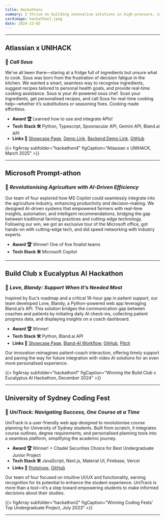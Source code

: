 ```yaml
---
title: Hackathons
summary: I thrive on building innovative solutions in high-pressure, collaborative environments — and hackathons are my favorite playground. Here’s a glimpse into some of the most rewarding projects I’ve been a part of.
cardimage: hackathon1.jpeg
date: 2024-12-03
---
```


---------------------------------------------------------------------------------------------------------------------

## **Atlassian x UNIHACK**
### 🚀 *Call Sous*

We’ve all been there—staring at a fridge full of ingredients but unsure what to cook. Sous was born from the frustration of decision fatigue in the kitchen. We wanted a smart, seamless way to recognise ingredients, suggest recipes tailored to personal health goals, and provide real-time cooking assistance. Sous is your AI-powered sous chef. Scan your ingredients, get personalised recipes, and call Sous for real-time cooking help—whether it’s substitutions or seasoning fixes. Cooking made effortless.

- **Award 🏆** Learned how to use and integrate APIs!
- **Tech Stack 🛠️** Python, Typescript, Spoonacular API, Gemini API, Bland.ai API
- **Links 🔗** [Showcase Page](https://campus.buildclub.ai/projects/0193955a-c4bb-70fa-95cf-9ed495e582da), [Demo Link](https://drive.google.com/file/d/1Z0Fv4IWEY3eSzPv9xpwT1DNZVjyYK-3I/view?usp=sharing), [Backend Demo Link](https://www.loom.com/share/8110baf763c745a286f866b8c942af8b?sid=92782277-2ea3-48ae-84a0-fe700dd972cc), [GitHub](https://github.com/devanshimirchandani/sous)

{{< figArray subfolder="hackathon4" figCaption="Atlassian x UNIHACK, March 2025" >}}

---------------------------------------------------------------------------------------------------------------------

## **Microsoft Prompt-athon**
### 🚀 *Revolutionising Agriculture with AI-Driven Efficiency*

Our team of four explored how MS Copilot could seamlessly integrate into the agriculture industry, enhancing productivity and decision-making. We designed AI-driven systems that empowered farmers with real-time insights, automation, and intelligent recommendations, bridging the gap between traditional farming practices and cutting-edge technology. Following our win, we got an exclusive tour of the Microsoft office, got hands-on with cutting-edge tech, and did speed networking with industry experts.

- **Award 🏆** Winner! One of five finalist teams
- **Tech Stack 🛠️** Microsoft Copilot

---------------------------------------------------------------------------------------------------------------------

## **Build Club x Eucalyptus AI Hackathon**
### 🚀 *Love, Blandy: Support When It’s Needed Most*

Inspired by Euc’s roadmap and a critical 16-hour gap in patient support, our team developed Love, Blandy, a Python-powered web app leveraging Bland.ai’s API. This solution bridges the communication gap between coaches and patients by initiating daily AI check-ins, collecting patient progress data, and displaying insights on a coach dashboard.

- **Award 🏆** Winner!
- **Tech Stack 🛠️** Python, Bland.ai API
- **Links 🔗** [Showcase Page](https://campus.buildclub.ai/projects/0193955a-c4bb-70fa-95cf-9ed495e582da), [Bland-AI Workflow](https://app.bland.ai/dashboard/convo-pathways?id=67e3abe8-6f17-45bf-b683-ba7f0140af19), [GitHub](https://github.com/gitparth12/euc-coach-app), [Pitch](https://drive.google.com/file/d/19TVislLJYD01Ur7npDDCnFFRPWA7cwP9/view)

Our innovation reimagines patient-coach interaction, offering timely support and paving the way for future integration with video AI solutions for an even more personalised experience.

{{< figArray subfolder="hackathon1" figCaption="Winning the Build Club x Eucalyptus AI Hackathon, December 2024" >}}

---------------------------------------------------------------------------------------------------------------------

## **University of Sydney Coding Fest**
### 🚀 *UniTrack: Navigating Success, One Course at a Time*

UniTrack is a user-friendly web app designed to revolutionise course planning for University of Sydney students. Built from scratch, it integrates course outlines, degree requirements, and personalised planning tools into a seamless platform, simplifying the academic journey.

- **Award 🏆** Winner! + Citadel Securities Choice for Best Undergraduate Junior Project
- **Tech Stack 🛠️** JavaScript, Next.js, Material UI, Firebase, Vercel
- **Links 🔗** [Prototype](https://www.unitrack.au), [GitHub](https://www.unitrack.au)

Our team of four focused on intuitive UI/UX and functionality, earning recognition for its potential to enhance the student experience. UniTrack is more than a tool—it’s a step toward empowering students to make informed decisions about their studies.

{{< figArray subfolder="hackathon2" figCaption="Winning Coding Fests' Top Undergraduate Project, July 2023" >}}


---------------------------------------------------------------------------------------------------------------------
